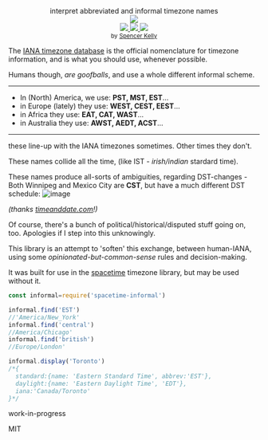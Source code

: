 <div align="center">

  <div>interpret abbreviated and informal timezone names</div>
  <div><img src="https://cloud.githubusercontent.com/assets/399657/23590290/ede73772-01aa-11e7-8915-181ef21027bc.png" /></div>

  <div align="center">
    <a href="https://npmjs.org/package/spacetime-informal">
      <img src="https://img.shields.io/npm/v/spacetime-informal.svg?style=flat-square" />
    </a>
    <a href="https://codecov.io/gh/spencermountain/spacetime-informal">
      <img src="https://codecov.io/gh/spencermountain/spacetime-informal/branch/master/graph/badge.svg" />
    </a>
    <a href="https://unpkg.com/spacetime-informal/builds/spacetime-informal.min.js">
      <img src="https://badge-size.herokuapp.com/spencermountain/spacetime-informal/master/builds/spacetime-informal.min.js" />
    </a>
  </div>

  <sub>
    by
    <a href="https://spencermountain.github.io/">Spencer Kelly</a>
  </sub>
</div>
<p></p>

The [IANA timezone database](https://www.iana.org/time-zones) is the official nomenclature for timezone information, and is what you should use, whenever possible.

Humans though, *are goofballs*, and use a whole different informal scheme.

---

* In (North) America, we use:  **PST, MST, EST**...
* in Europe (lately) they use: **WEST, CEST, EEST**...
* in Africa they use:          **EAT, CAT, WAST**...
* in Australia they use:       **AWST, AEDT, ACST**...
---

these line-up with the IANA timezones sometimes. Other times they don't.

These names collide all the time, (like IST - *irish/indian* stardard time).

These names produce all-sorts of ambiguities, regarding DST-changes -
Both Winnipeg and Mexico City are **CST**, but have a much different DST schedule:
![image](https://user-images.githubusercontent.com/399657/52489224-b34d0e00-2b8f-11e9-9de8-0688bec52464.png)

*(thanks [timeanddate.com](https://www.timeanddate.com)!)*

Of course, there's a bunch of political/historical/disputed stuff going on, too. Apologies if I step into this unknowingly.

This library is an attempt to 'soften' this exchange, between human-IANA, using some *opinionated-but-common-sense* rules and decision-making.

It was built for use in the [spacetime](https://github.com/spencermountain/spacetime) timezone library, but may be used without it.

```js
const informal=require('spacetime-informal')

informal.find('EST')
//'America/New_York'
informal.find('central')
//America/Chicago'
informal.find('british')
//Europe/London'

informal.display('Toronto')
/*{
  standard:{name: 'Eastern Standard Time', abbrev:'EST'},
  daylight:{name: 'Eastern Daylight Time', 'EDT'},
  iana:'Canada/Toronto'
}*/
```

work-in-progress

MIT
